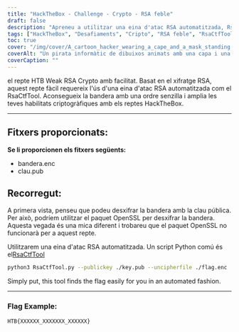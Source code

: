 ```yaml
---
title: "HackTheBox - Challenge - Crypto - RSA feble"
draft: false
description: "Apreneu a utilitzar una eina d'atac RSA automatitzada, RsaCtfTool, per resoldre fàcilment el repte HackTheBox Weak RSA Crypto."
tags: ["HackTheBox", "Desafiaments", "Cripto", "RSA feble", "RsaCtfTool", "HTB Weak RSA Crypto", "Repte fàcil", "Xifrat RSA", "flag.enc", "key.pub", "Paquet OpenSSL", "eina automatitzada d'atac RSA", "script python", "RsaCtfTool", "python3", "clau pública", "desxifrar fitxer", "Exemple de bandera"]
toc: true
cover: "/img/cover/A_cartoon_hacker_wearing_a_cape_and_a_mask_standing.png"
coverAlt: "Un pirata informàtic de dibuixos animats amb una capa i una màscara, de peu davant d'una porta de la volta amb el logotip de HTB i sostenint una eina (com una clau anglesa o un tornavís) amb un fons verd que simbolitza l'èxit i la bandera en una bafarada a sobre el seu cap."
coverCaption: ""
---
```

 el repte HTB Weak RSA Crypto amb facilitat. Basat en el xifratge RSA, aquest repte fàcil requereix l'ús d'una eina d'atac RSA automatitzada com el RsaCtfTool. Aconsegueix la bandera amb una ordre senzilla i amplia les teves habilitats criptogràfiques amb els reptes HackTheBox.

______

## Fitxers proporcionats:

**Se li proporcionen els fitxers següents:**
- bandera.enc
- clau.pub

## Recorregut:

A primera vista, penseu que podeu desxifrar la bandera amb la clau pública.
Per això, podríem utilitzar el paquet OpenSSL per desxifrar la bandera.
Aquesta vegada és una mica diferent i trobareu que el paquet OpenSSL no funcionarà per a aquest repte.

Utilitzarem una eina d'atac RSA automatitzada. Un script Python comú és el[RsaCtfTool](https://github.com/Ganapati/RsaCtfTool)

```bash
python3 RsaCtfTool.py --publickey ./key.pub --uncipherfile ./flag.enc 
```
  
Simply put, this tool finds the flag easily for you in an automated fashion.

______

### Flag Example:
```
HTB{XXXXXX_XXXXXXX_XXXXXX}
```
